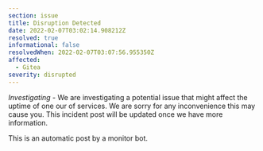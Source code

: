```yaml
---
section: issue
title: Disruption Detected
date: 2022-02-07T03:02:14.908212Z
resolved: true
informational: false
resolvedWhen: 2022-02-07T03:07:56.955350Z
affected:
  - Gitea
severity: disrupted
---
```

*Investigating* - We are investigating a potential issue that might affect the uptime of one our of services. We are sorry for any inconvenience this may cause you. This incident post will be updated once we have more information.

This is an automatic post by a monitor bot.
        